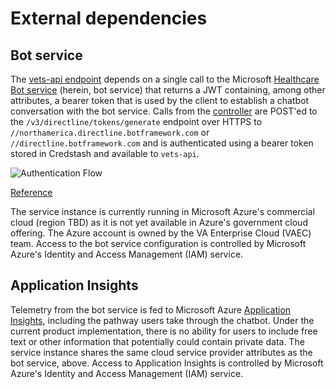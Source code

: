 # External dependencies

## Bot service

The [vets-api endpoint](endpoints.md) depends on a single call to the Microsoft [Healthcare Bot service](https://www.microsoft.com/en-us/research/project/health-bot/) (herein, bot service) that returns a JWT containing, among other attributes, a bearer token that is used by the client to establish a chatbot conversation with the bot service. Calls from the [controller](https://github.com/department-of-veterans-affairs/vets-api/blob/3c3f85a9dbfef6d733e7aaedefcf4bb8ac074537/app/controllers/v0/coronavirus_chatbot/tokens_controller.rb) are POST'ed to the `/v3/directline/tokens/generate` endpoint over HTTPS to `//northamerica.directline.botframework.com` or `//directline.botframework.com` and is authenticated using a bearer token stored in Credstash and available to `vets-api`.

![Authentication Flow](https://docs.microsoft.com/en-us/healthbot/media/admin_portal/keys/flow.png)

[Reference](https://docs.microsoft.com/en-us/healthbot/integrations/embed#steps-to-securing-communications)

The service instance is currently running in Microsoft Azure's commercial cloud (region TBD) as it is not yet available in Azure's government cloud offering. The Azure account is owned by the VA Enterprise Cloud (VAEC) team. Access to the bot service configuration is controlled by Microsoft Azure's Identity and Access Management (IAM) service.


## Application Insights

Telemetry from the bot service is fed to Microsoft Azure [Application Insights](https://docs.microsoft.com/en-us/azure/azure-monitor/app/app-insights-overview), including the pathway users take through the chatbot. Under the current product implementation, there is no ability for users to include free text or other information that potentially could contain private data. The service instance shares the same cloud service provider attributes as the bot service, above. Access to Application Insights is controlled by Microsoft Azure's Identity and Access Management (IAM) service.

